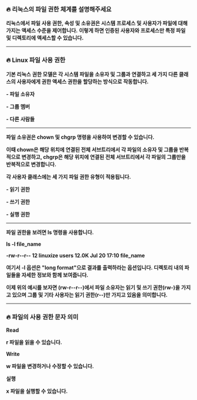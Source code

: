 ### **🔥 리눅스의 파일 권한 체계를 설명해주세요**

**리눅스에서 파일 사용 권한, 속성 및 소유권은 시스템 프로세스 및 사용자가 파일에 대해 가지는 액세스 수준을 제어합니다.** 
**이렇게 하면 인증된 사용자와 프로세스만 특정 파일 및 디렉토리에 액세스할 수 있습니다.**

-------------------------------------------------------------------------------------------------------------------------------------------------------------

### **🔥 Linux 파일 사용 권한**

**기본 리눅스 권한 모델은 각 시스템 파일을 소유자 및 그룹과 연결하고 세 가지 다른 클래스의 사용자에게 권한 액세스 권한을 할당하는 방식으로 작동합니다.**

**- 파일 소유자**

**- 그룹 멤버**

**- 다른 사람들**

-------------------------------------------------------------------------------------------------------------------------------------------------------------

**파일 소유권은 chown 및 chgrp 명령을 사용하여 변경할 수 있습니다.**

**이때 chown은 해당 위치에 연결된 전체 서브트리에서 각 파일의 소유자 및 그룹을 반복적으로 변경하고, chgrp은 해당 위치에 연결된 전체 서브트리에서 각 파일의 그룹만을 반복적으로 변경합니다.**

**각 사용자 클래스에는 세 가지 파일 권한 유형이 적용됩니다.**

**- 읽기 권한**

**- 쓰기 권한**

**- 실행 권한**

-------------------------------------------------------------------------------------------------------------------------------------------------------------

**파일 권한을 보려면 ls 명령을 사용합니다.**

**ls -l file_name**

**-rw-r--r-- 12 linuxize users 12.0K Jul 20 17:10 file_name**

**여기서 -l 옵션은 "long format"으로 결과를 출력하라는 옵션입니다. 디렉토리 내의 파일들을 자세한 정보와 함께 보여줍니다.**

**이제 위의 예시를 보자면 (rw-r--r--)에서 파일 소유자는 읽기 및 쓰기 권한(rw-)을 가지고 있으며 그룹 및 기타 사용자는 읽기 권한(r--)만 가지고 있음을 의미합니다.**

-------------------------------------------------------------------------------------------------------------------------------------------------------------

### **🔥 파일의 사용 권한 문자 의미**

**Read**

**r 파일을 읽을 수 있습니다.**

**Write**

**w 파일을 변경하거나 수정할 수 있습니다.**

**실행**

**x 파일을 실행할 수 있습니다.**

